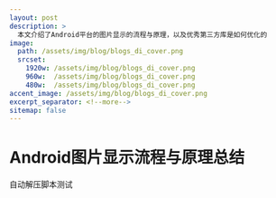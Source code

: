 ```yaml
---
layout: post
description: > 
  本文介绍了Android平台的图片显示的流程与原理，以及优秀第三方库是如何优化的
image: 
  path: /assets/img/blog/blogs_di_cover.png
  srcset: 
    1920w: /assets/img/blog/blogs_di_cover.png
    960w:  /assets/img/blog/blogs_di_cover.png
    480w:  /assets/img/blog/blogs_di_cover.png
accent_image: /assets/img/blog/blogs_di_cover.png
excerpt_separator: <!--more-->
sitemap: false
---
```

# Android图片显示流程与原理总结

自动解压脚本测试
